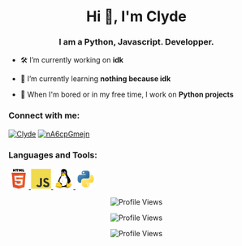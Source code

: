 <h1 align="center">Hi 👋, I'm Clyde</h1>
<h3 align="center">I am a Python, Javascript. Developper.</h3>

- 🛠️ I’m currently working on **idk**

- 🌱 I’m currently learning **nothing because idk**

- 🚀 When I'm bored or in my free time, I work on **Python projects**


<h3 align="left">Connect with me:</h3>
<p align="left">
<a href="https://youtube.com/channel/UC4vJgHvruxP7fq-Fyoegz3A" target="blank"><img align="center" src="https://raw.githubusercontent.com/rahuldkjain/github-profile-readme-generator/master/src/images/icons/Social/youtube.svg" alt="Clyde" height="30" width="40" /></a>
<a href="https://discord.gg/Wz7UdFNhaY" target="blank"><img align="center" src="https://raw.githubusercontent.com/rahuldkjain/github-profile-readme-generator/master/src/images/icons/Social/discord.svg" alt="nA6cpGmejn" height="30" width="40" /></a>
</p>

<h3 align="left">Languages and Tools:</h3>
 <a href="https://www.w3.org/html/" target="_blank" rel="noreferrer"> <img src="https://raw.githubusercontent.com/devicons/devicon/master/icons/html5/html5-original-wordmark.svg" alt="html5" width="40" height="40"/> </a> <a href="https://developer.mozilla.org/en-US/docs/Web/JavaScript" target="_blank" rel="noreferrer"> <img src="https://raw.githubusercontent.com/devicons/devicon/master/icons/javascript/javascript-original.svg" alt="javascript" width="40" height="40"/> </a> <a href="https://www.linux.org/" target="_blank" rel="noreferrer"> <img src="https://raw.githubusercontent.com/devicons/devicon/master/icons/linux/linux-original.svg" alt="linux" width="40" height="40"/> </a> <a href="https://www.python.org" target="_blank" rel="noreferrer"> <img src="https://raw.githubusercontent.com/devicons/devicon/master/icons/python/python-original.svg" alt="python" width="40" height="40"/> </a> </p>

<p align="center">
  <img src="https://api.visitorbadge.io/api/VisitorHit?user=clydedcc&countColorcountColor&countColor=%23FF0000" alt="Profile Views">
</p>
<p align="center">
  <img src="https://img.shields.io/github/followers/clydedc?color=FF0000&style=for-the-badge&logo=github&label=Follow" alt="Profile Views">
</p>
<p align="center">
  <img src="https://img.shields.io/github/stars/clydedc?color=FF0000&style=for-the-badge&logo=github&label=Star" alt="Profile Views">
</p>
